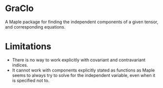 # GraClo
A Maple package for finding the independent components of a given tensor, and corresponding equations.

# Limitations
* There is no way to work explicitly with covariant and contravariant indices.
* It cannot work with components explicitly stated as functions as Maple seems to always try to solve for the independent variable, even when it is specified not to.
